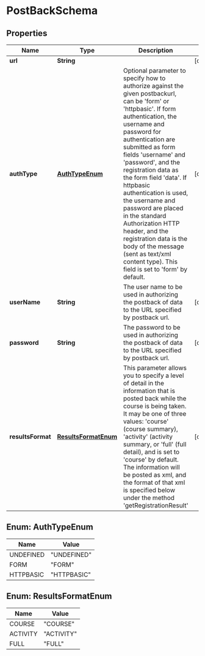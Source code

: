 
# PostBackSchema

## Properties
Name | Type | Description | Notes
------------ | ------------- | ------------- | -------------
**url** | **String** |  |  [optional]
**authType** | [**AuthTypeEnum**](#AuthTypeEnum) | Optional parameter to specify how to authorize against the given postbackurl, can be &#39;form&#39; or &#39;httpbasic&#39;. If form authentication, the username and password for authentication are submitted as form fields &#39;username&#39; and &#39;password&#39;, and the registration data as the form field &#39;data&#39;. If httpbasic authentication is used, the username and password are placed in the standard Authorization HTTP header, and the registration data is the body of the message (sent as text/xml content type). This field is set to &#39;form&#39; by default. |  [optional]
**userName** | **String** | The user name to be used in authorizing the postback of data to the URL specified by postback url. |  [optional]
**password** | **String** | The password to be used in authorizing the postback of data to the URL specified by postback url. |  [optional]
**resultsFormat** | [**ResultsFormatEnum**](#ResultsFormatEnum) | This parameter allows you to specify a level of detail in the information that is posted back while the course is being taken. It may be one of three values: &#39;course&#39; (course summary), &#39;activity&#39; (activity summary, or &#39;full&#39; (full detail), and is set to &#39;course&#39; by default. The information will be posted as xml, and the format of that xml is specified below under the method &#39;getRegistrationResult&#39; |  [optional]


<a name="AuthTypeEnum"></a>
## Enum: AuthTypeEnum
Name | Value
---- | -----
UNDEFINED | &quot;UNDEFINED&quot;
FORM | &quot;FORM&quot;
HTTPBASIC | &quot;HTTPBASIC&quot;


<a name="ResultsFormatEnum"></a>
## Enum: ResultsFormatEnum
Name | Value
---- | -----
COURSE | &quot;COURSE&quot;
ACTIVITY | &quot;ACTIVITY&quot;
FULL | &quot;FULL&quot;




